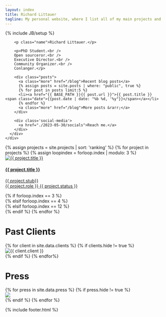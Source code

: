 ```yaml
---
layout: index
title: Richard Littauer
tagline: My personal website, where I list all of my main projects and occasionally blog.
---
```

{% include JB/setup %}

<div class="wrapper">
  <div id="contact" >
    <div class="container">
      <div class="row col-sm-10 col-sm-offset-2 speak">

        <p class="name">Richard Littauer.</p>

<!--         <form class="tlemailform" action="https://tinyletter.com/richlitt" method="post" target="popupwindow" onsubmit="window.open('https://tinyletter.com/richlitt', 'popupwindow', 'scrollbars=yes,width=800,height=600');return true">
          <span class="input input--madoka">
              <input type="hidden" value="1" name="embed" />
              <input class="input__field input__field--madoka" name="email" type="text" id="tlemail" />
              <label class="input__label input__label--madoka" for="tlemail">
              <svg class="graphic graphic--madoka" width="100%" height="100%" viewBox="0 0 404 77" preserveAspectRatio="none">
              <path d="m0,0l404,0l0,77l-404,0l0,-77z"/>
              </svg>
              <span class="input__label-content input__label-content--madoka">Email</span>
          </label>
          </span>
          <button class="btn btn-subscribe" type="submit" value="Subscribe">Receive rare letters</button>
        </form> -->
        <p>PhD Student.<br />
        Open sourceror.<br />
        Executive Director.<br />
        Community Organizer.<br />
        Conlanger.</p>

        <div class="posts">
          <a class="more" href="/blog">Recent blog posts</a>
          {% assign posts = site.posts | where: "public", true %}
          {% for post in posts limit:5 %}
          <li><a href="{{ BASE_PATH }}{{ post.url }}">{{ post.title }}<span class="date">{{post.date | date: "%b %d, '%y"}}</span></a></li>
          {% endfor %}
          <a class="more" href="/blog">More posts &rarr;</a>
        </div>

        <div class='social-media'>
          <a href="./2023-05-30/socials">Reach me.</a>
        </div>
      </div>
    </div>
  </div>

  <div class="container">
    <div class="row col-md-12 projects">
      {% assign projects = site.projects | sort: 'ranking' %}
      {% for project in projects %}
        {% assign loopindex = forloop.index | modulo: 3 %}
          <div class="project col-xs-10 col-xs-offset-1 col-sm-4 col-sm-offset-0 col-md-3">
            <div class="img-container">
              <a href="{{ project.url }}">
                <img src="assets/img/project/{{ project.picture-small }}" alt="{{ project.title }}" class="card-image"/>
              </a>
            </div>
            <a class="project-title" href="{{ project.url }}">
              <h4>
                {{ project.title }}
              </h4>
              <p>{{ project.stub}}<br />
              {{ project.role }} <span class="status">{{ project.status }}</span></p>
            </a>
          </div>
        {% if forloop.index == 3 %}
          <div class="clearfix visible-sm-block"></div>
        {% elsif forloop.index == 4 %}
          <div class="clearfix visible-md-block visible-lg-block"></div>
        {% elsif forloop.index == 12 %}
          <div class="clearfix visible-md-block visible-lg-block"></div>
        {% endif %}
      {% endfor %}
    </div>
  </div>
</div>

<div class="container">
  <div class="row press">
    <h1 class="section-header">Past Clients</h1>
    {% for client in site.data.clients %}
      {% if clients.hide != true %}
      <div class="col-xs-6 col-sm-3 col-md-2">
        <div class="img-container">
          <img src="assets/img/clients/{{ client.image }}" title="{{ client.client }}" class="card-image">
        </div>
      </div>
      {% endif %}
    {% endfor%}
  </div>
</div>

<div class="container">
  <div class="row press">
    <h1 class="section-header">Press</h1>
    {% for press in site.data.press %}
      {% if press.hide != true %}
        <div class="col-xs-6 col-sm-3 col-md-2">
          <div class="img-container">
            <a href="{{ press.url }}" title="{{ press.title }}">
              <img src="assets/img/press/{{ press.image }}" class="card-image">
            </a>
          </div>
        </div>
      {% endif %}
    {% endfor %}
  </div>
</div>

{% include footer.html %}
